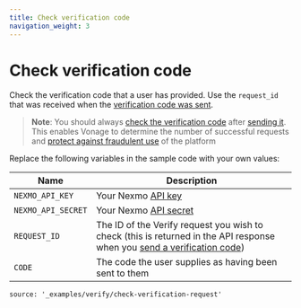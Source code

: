 ```yaml
---
title: Check verification code
navigation_weight: 3
---
```


# Check verification code

Check the verification code that a user has provided. Use the `request_id` that was received when the [verification code was sent](/verify/code-snippets/send-verify-request).

> **Note**: You should always [check the verification code](/verify/code-snippets/check-verify-request) after [sending it](/verify/code-snippets/send-verify-request). This enables Vonage to determine the number of successful requests and [protect against fraudulent use](/verify/guides/velocity-rules) of the platform

Replace the following variables in the sample code with your own values:

Name | Description
--|--
`NEXMO_API_KEY` | Your Nexmo [API key](https://developer.nexmo.com/concepts/guides/authentication#api-key-and-secret)
`NEXMO_API_SECRET` | Your Nexmo [API secret](https://developer.nexmo.com/concepts/guides/authentication#api-key-and-secret)
`REQUEST_ID` | The ID of the Verify request you wish to check (this is returned in the API response when you [send a verification code](/verify/code-snippets/send-verify-request))
`CODE` | The code the user supplies as having been sent to them

```code_snippets
source: '_examples/verify/check-verification-request'
```
